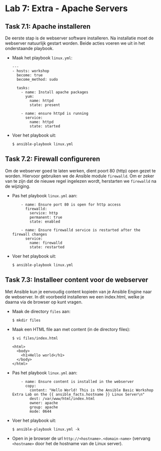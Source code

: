 # Lab 7: Extra - Apache Servers
  
## Task 7.1: Apache installeren

De eerste stap is de webserver software installeren. Na installatie moet de webserver natuurlijk gestart worden. Beide acties voeren we uit in het onderstaande playbook.

* Maak het playbook ``linux.yml``:

  ```
  ---
  - hosts: workshop
    become: true
    become_method: sudo

    tasks:
      - name: Install apache packages
        yum:
          name: httpd
          state: present

      - name: ensure httpd is running
        service:
          name: httpd 
          state: started
  ```

* Voer het playbook uit:

  ``$ ansible-playbook linux.yml``
  
## Task 7.2: Firewall configureren

Om de webserver goed te laten werken, dient poort 80 (http) open gezet te worden. Hiervoor gebruiken we de Ansible module ``firewalld``. Om er zeker van te zijn dat de nieuwe regel ingelezen wordt, herstarten we ``firewalld`` na de wijziging. 
 
* Pas het playbook ``linux.yml`` aan:
 
  ```
      - name: Ensure port 80 is open for http access
        firewalld:
          service: http
          permanent: true
          state: enabled

      - name: Ensure firewalld service is restarted after the firewall changes
        service: 
          name: firewalld 
          state: restarted
   ```

* Voer het playbook uit:

  ``$ ansible-playbook linux.yml ``
   
## Task 7.3: Installeer content voor de webserver

Met Ansible kun je eenvoudig content kopieën van je Ansible Engine naar de webserver. In dit voorbeeld installeren we een index.html, welke je daarna via de browser op kunt vragen.

* Maak de directory ``files`` aan:
  
  ``$ mkdir files``
  
* Maak een HTML file aan met content (in de directory files):

  ``$ vi files/index.html``
  
  ```
  <html>
    <body>
      <h1>Hello world</h1>
    </body>
  </html>
  ```
  
* Pas het playbook ``linux.yml`` aan:

  ```
      - name: Ensure content is installed in the webserver
        copy:
          content: "Hello World! This is the Ansible Basic Workshop Extra Lab on the {{ ansible_facts.hostname }} Linux Server\n"
          dest: /var/www/html/index.html
          owner: apache
          group: apache
          mode: 0644
  ```
    
* Voer het playbook uit:

  ``$ ansible-playbook linux.yml -k``
  
* Open in je browser de url ``http://<hostname>.<domain-name>`` (vervang ``<hostname>`` door het de hostname van de Linux server).
